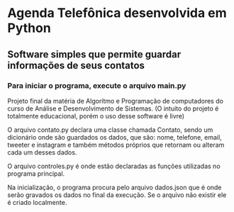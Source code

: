 # Agenda Telefônica desenvolvida em Python

## Software simples que permite guardar informações de seus contatos

### Para iniciar o programa, execute o arquivo main.py

Projeto final da matéria de Algorítmo e Programação de computadores do curso de Análise e Desenvolvimento de Sistemas.
(O intuito do projeto é totalmente educacional, porém o uso desse software é livre)

O arquivo contato.py declara uma classe chamada Contato, sendo um dicionário onde são guardados os dados, que são: nome, telefone, email, tweeter e instagram e também métodos próprios que retornam ou alteram cada um desses dados.

O arquivo controles.py é onde estão declaradas as funções utilizadas no programa principal.

Na inicialização, o programa procura pelo arquivo dados.json que é onde serão gravados os dados no final da execução. Se o arquivo não existir ele é criado localmente.
